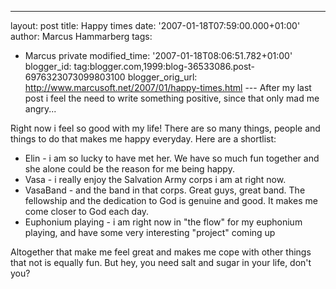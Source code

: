 ---
layout: post
title: Happy times
date: '2007-01-18T07:59:00.000+01:00'
author: Marcus Hammarberg
tags:
  - Marcus private
modified_time: '2007-01-18T08:06:51.782+01:00'
blogger_id: tag:blogger.com,1999:blog-36533086.post-6976323073099803100
blogger_orig_url: http://www.marcusoft.net/2007/01/happy-times.html ---
After my last post i feel the need to write something positive, since
that only mad me angry...

Right now i feel so good with my life! There are so many things, people
and things to do that makes me happy everyday. Here are a shortlist:

-   <span id="SPELLING_ERROR_0" class="blsp-spelling-error"
    onclick="BLOG_clickHandler(this)">Elin - i am so lucky to
    have met her. We have so much fun together and she alone could be
    the reason for me being happy.
-   <span id="SPELLING_ERROR_1" class="blsp-spelling-error"
    onclick="BLOG_clickHandler(this)">Vasa - i really enjoy the
    Salvation Army corps i am at right now.
-   <span id="SPELLING_ERROR_2" class="blsp-spelling-error"
    onclick="BLOG_clickHandler(this)">VasaBand - and the band in
    that corps. Great guys, great band. The fellowship and the
    dedication to God is <span id="SPELLING_ERROR_3"
    class="blsp-spelling-corrected">genuine and good. It makes me
    come closer to God each day.
-   <span id="SPELLING_ERROR_4"
    class="blsp-spelling-corrected">Euphonium playing - i am
    right now in "the flow" for my <span id="SPELLING_ERROR_5"
    class="blsp-spelling-error"
    onclick="BLOG_clickHandler(this)">euphonium playing, and have
    some very <span id="SPELLING_ERROR_6"
    class="blsp-spelling-corrected">interesting "project" coming
    up

Altogether that make me feel great and makes me cope with other things
that not is equally fun. But hey, you need salt and sugar in your life,
don't you?
